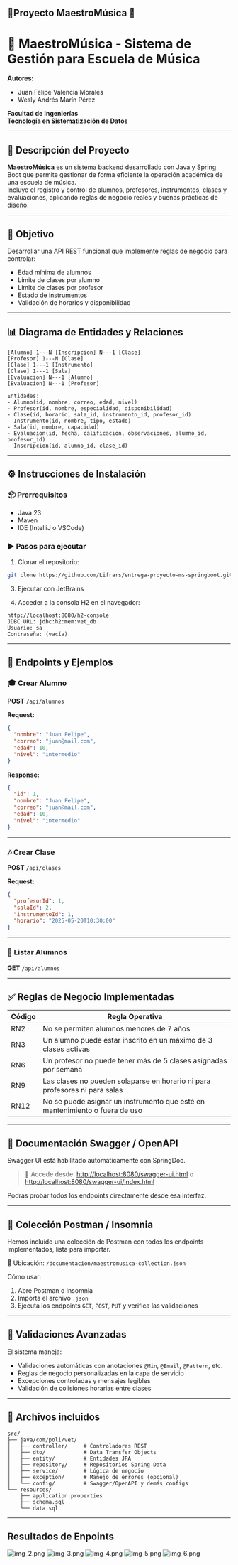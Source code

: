 
## 📄Proyecto MaestroMúsica 🎵


# 🎼 MaestroMúsica - Sistema de Gestión para Escuela de Música

**Autores:**  
- Juan Felipe Valencia Morales  
- Wesly Andrés Marín Pérez  

**Facultad de Ingenierías**  
**Tecnología en Sistematización de Datos**

---

## 📌 Descripción del Proyecto

**MaestroMúsica** es un sistema backend desarrollado con Java y Spring Boot que permite gestionar de forma eficiente la operación académica de una escuela de música.  
Incluye el registro y control de alumnos, profesores, instrumentos, clases y evaluaciones, aplicando reglas de negocio reales y buenas prácticas de diseño.

---

## 🎯 Objetivo

Desarrollar una API REST funcional que implemente reglas de negocio para controlar:

- Edad mínima de alumnos
- Límite de clases por alumno
- Límite de clases por profesor
- Estado de instrumentos
- Validación de horarios y disponibilidad

---

## 📊 Diagrama de Entidades y Relaciones

```text
[Alumno] 1---N [Inscripcion] N---1 [Clase]
[Profesor] 1---N [Clase]
[Clase] 1---1 [Instrumento]
[Clase] 1---1 [Sala]
[Evaluacion] N---1 [Alumno]
[Evaluacion] N---1 [Profesor]

Entidades:
- Alumno(id, nombre, correo, edad, nivel)
- Profesor(id, nombre, especialidad, disponibilidad)
- Clase(id, horario, sala_id, instrumento_id, profesor_id)
- Instrumento(id, nombre, tipo, estado)
- Sala(id, nombre, capacidad)
- Evaluacion(id, fecha, calificacion, observaciones, alumno_id, profesor_id)
- Inscripcion(id, alumno_id, clase_id)
````

---

## ⚙️ Instrucciones de Instalación

### 📦 Prerrequisitos

* Java 23 
* Maven
* IDE (IntelliJ o VSCode)

### ▶️ Pasos para ejecutar

1. Clonar el repositorio:

```bash
git clone https://github.com/Lifrars/entrega-proyecto-ms-springboot.git
```


3. Ejecutar con JetBrains 



4. Acceder a la consola H2 en el navegador:

```
http://localhost:8080/h2-console
JDBC URL: jdbc:h2:mem:vet_db
Usuario: sa
Contraseña: (vacía)
```

---

## 🔌 Endpoints y Ejemplos

### 🎓 Crear Alumno

**POST** `/api/alumnos`

**Request:**

```json
{
  "nombre": "Juan Felipe",
  "correo": "juan@mail.com",
  "edad": 10,
  "nivel": "intermedio"
}
```

**Response:**

```json
{
  "id": 1,
  "nombre": "Juan Felipe",
  "correo": "juan@mail.com",
  "edad": 10,
  "nivel": "intermedio"
}
```

---

### 🎶 Crear Clase

**POST** `/api/clases`

**Request:**

```json
{
  "profesorId": 1,
  "salaId": 2,
  "instrumentoId": 1,
  "horario": "2025-05-20T10:30:00"
}
```

---

### 👥 Listar Alumnos

**GET** `/api/alumnos`

---

## ✅ Reglas de Negocio Implementadas

| Código | Regla Operativa                                                             |
| ------ | --------------------------------------------------------------------------- |
| RN2    | No se permiten alumnos menores de 7 años                                    |
| RN3    | Un alumno puede estar inscrito en un máximo de 3 clases activas             |
| RN6    | Un profesor no puede tener más de 5 clases asignadas por semana             |
| RN9    | Las clases no pueden solaparse en horario ni para profesores ni para salas  |
| RN12   | No se puede asignar un instrumento que esté en mantenimiento o fuera de uso |

---

## 📖 Documentación Swagger / OpenAPI

Swagger UI está habilitado automáticamente con SpringDoc.

> 📍 Accede desde:
> [http://localhost:8080/swagger-ui.html](http://localhost:8080/swagger-ui.html)
> o
> [http://localhost:8080/swagger-ui/index.html](http://localhost:8080/swagger-ui/index.html)

Podrás probar todos los endpoints directamente desde esa interfaz.

---

## 🧪 Colección Postman / Insomnia

Hemos incluido una colección de Postman con todos los endpoints implementados, lista para importar.

📁 Ubicación:
`/documentacion/maestromusica-collection.json`

Cómo usar:

1. Abre Postman o Insomnia
2. Importa el archivo `.json`
3. Ejecuta los endpoints `GET`, `POST`, `PUT` y verifica las validaciones

---

## 🧠 Validaciones Avanzadas

El sistema maneja:

* Validaciones automáticas con anotaciones `@Min`, `@Email`, `@Pattern`, etc.
* Reglas de negocio personalizadas en la capa de servicio
* Excepciones controladas y mensajes legibles
* Validación de colisiones horarias entre clases

---

## 📎 Archivos incluidos

```
src/
├── java/com/poli/vet/
│   ├── controller/     # Controladores REST
│   ├── dto/            # Data Transfer Objects
│   ├── entity/         # Entidades JPA
│   ├── repository/     # Repositorios Spring Data
│   ├── service/        # Lógica de negocio
│   ├── exception/      # Manejo de errores (opcional)
│   └── config/         # Swagger/OpenAPI y demás configs
└── resources/
    ├── application.properties
    ├── schema.sql
    └── data.sql
```
---

## Resultados de Enpoints

![img_2.png](img_2.png)
![img_3.png](img_3.png)
![img_4.png](img_4.png)
![img_5.png](img_5.png)
![img_6.png](img_6.png)